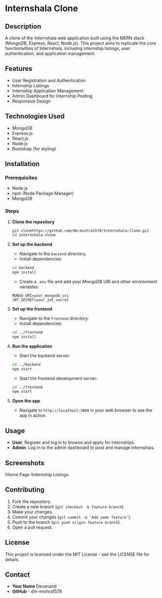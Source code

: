 # Internshala Clone

## Description
A clone of the Internshala web application built using the MERN stack (MongoDB, Express, React, Node.js). This project aims to replicate the core functionalities of Internshala, including internship listings, user authentication, and application management.

## Features
- User Registration and Authentication
- Internship Listings
- Internship Application Management
- Admin Dashboard for Internship Posting
- Responsive Design

## Technologies Used
- MongoDB
- Express.js
- React.js
- Node.js
- Bootstrap (for styling)

## Installation

### Prerequisites
- Node.js
- npm (Node Package Manager)
- MongoDB

### Steps
1. **Clone the repository**
    ```bash
    git clonehttps://github.com/dm-mishra1578/Internshala-Clone.git
    cd internshala-clone
    ```

2. **Set up the backend**
    - Navigate to the `backend` directory.
    - Install dependencies:
    ```bash
    cd backend
    npm install
    ```
    - Create a `.env` file and add your MongoDB URI and other environment variables:
    ```env
    MONGO_URI=your_mongodb_uri
    JWT_SECRET=your_jwt_secret
    ```

3. **Set up the frontend**
    - Navigate to the `frontend` directory.
    - Install dependencies:
    ```bash
    cd ../frontend
    npm install
    ```

4. **Run the application**
    - Start the backend server:
    ```bash
    cd ../backend
    npm start
    ```
    - Start the frontend development server:
    ```bash
    cd ../frontend
    npm start
    ```

5. **Open the app**
    - Navigate to `http://localhost:3000` in your web browser to see the app in action.

## Usage
- **User**: Register and log in to browse and apply for internships.
- **Admin**: Log in to the admin dashboard to post and manage internships.

## Screenshots
!Home Page
!Internship Listings

## Contributing
1. Fork the repository.
2. Create a new branch (`git checkout -b feature-branch`).
3. Make your changes.
4. Commit your changes (`git commit -m 'Add some feature'`).
5. Push to the branch (`git push origin feature-branch`).
6. Open a pull request.

## License
This project is licensed under the MIT License - see the LICENSE file for details.

## Contact
- **Your Name**  Devanand
- **GitHub** - dm-mishra1578
